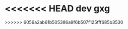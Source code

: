 <<<<<<< HEAD
dev
gxg
=======
<?php
echo 'hello';
echo 'zhanghaolong';
>>>>>>> 6056a2ab61b505386a9f6b507f125fff685b3530
